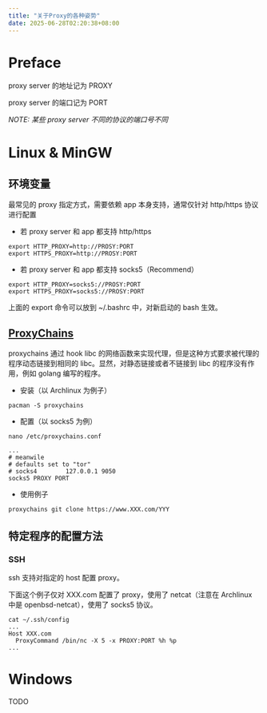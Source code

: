 ```yaml
---
title: "关于Proxy的各种姿势"
date: 2025-06-28T02:20:38+08:00
---
```


# Preface
proxy server 的地址记为 PROXY

proxy server 的端口记为 PORT

*NOTE: 某些 proxy server 不同的协议的端口号不同*

# Linux & MinGW

## 环境变量

最常见的 proxy 指定方式，需要依赖 app 本身支持，通常仅针对 http/https 协议进行配置

* 若 proxy server 和 app 都支持 http/https
```
export HTTP_PROXY=http://PROSY:PORT
export HTTPS_PROXY=http://PROSY:PORT
```

* 若 proxy server 和 app 都支持 socks5（Recommend）
```
export HTTP_PROXY=socks5://PROSY:PORT
export HTTPS_PROXY=socks5://PROSY:PORT
```

上面的 export 命令可以放到 ~/.bashrc 中，对新启动的 bash 生效。

## [ProxyChains](!https://github.com/haad/proxychains)

proxychains 通过 hook libc 的网络函数来实现代理，但是这种方式要求被代理的程序动态链接到相同的 libc。显然，对静态链接或者不链接到 libc 的程序没有作用，例如 golang 编写的程序。

* 安装（以 Archlinux 为例子）

```
pacman -S proxychains
```

* 配置（以 socks5 为例）

```
nano /etc/proxychains.conf

...
# meanwile
# defaults set to "tor"
# socks4        127.0.0.1 9050
socks5 PROXY PORT
```

* 使用例子

```
proxychains git clone https://www.XXX.com/YYY
```

## 特定程序的配置方法

### SSH

ssh 支持对指定的 host 配置 proxy。

下面这个例子仅对 XXX.com 配置了 proxy，使用了 netcat（注意在 Archlinux 中是 openbsd-netcat），使用了 socks5 协议。

```
cat ~/.ssh/config
...
Host XXX.com
  ProxyCommand /bin/nc -X 5 -x PROXY:PORT %h %p
...
```

# Windows
TODO